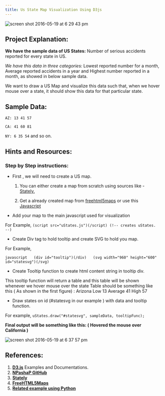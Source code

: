 ```yaml
---
title: Us State Map Visualization Using D3js
---
```

![screen shot 2016-05-19 at 6 29 43 pm](//discourse-user-assets.s3.amazonaws.com/original/2X/a/a4a31935c10185c660c713ba7651a30e0a11f1e8.png)

## Project Explanation:

**We have the sample data of US States:** Number of serious accidents reported for every state in US.

_We have this data in three categories:_ Lowest reported number for a month, Average reported accidents in a year and Highest number reported in a month, as showed in below sample data.

We want to draw a US Map and visualize this data such that, when we hover mouse over a state, it should show this data for that particular state.

## Sample Data:

`AZ: 13 41 57`

`CA: 41 60 81`

`NY: 6 35 54` and so on.

## Hints and Resources:

### Step by Step instructions:

*   First , we will need to create a US map.
    1.  You can either create a map from scratch using sources like - <a href='https://intridea.github.io/stately/' target='_blank' rel='nofollow'>Stately.</a>

    2.  Get a already created map from <a href='http://freehtml5maps.com' target='_blank' rel='nofollow'>freehtml5maps</a> or use this <a href='http://bl.ocks.org/NPashaP/raw/a74faf20b492ad377312/3513ad985b2fa93ea35f2fc864cb30540c298171/uStates.js' target='_blank' rel='nofollow'>Javascript</a>
*   Add your map to the main javascript used for visualization

For Example, `(script src="uStates.js")(/script) (!-- creates uStates. --)`

*   Create Div tag to hold tooltip and create SVG to hold you map.

For Example,

`javascript  
(div id="tooltip")(/div)  
(svg width="960" height="600" id="statesvg")(/svg)` 

*   Create Tooltip function to create html content string in tooltip div.

This tooltip function will return a table and this table will be shown whenever we hover mouse over the state Table should be something like this ( As shown in the first figure) : Arizona Low 13 Average 41 High 57

*   Draw states on id (#statesvg in our example ) with data and tooltip function.

For example, `uStates.draw("#statesvg", sampleData, tooltipFunc);`

**Final output will be something like this: ( Hovered the mouse over California )**

![screen shot 2016-05-19 at 6 37 57 pm](//discourse-user-assets.s3.amazonaws.com/original/2X/2/2c17548386b8591d84ac8f2541fecd8d68e7365c.png)

## References:

1.  <a href='https://d3js.org' target='_blank' rel='nofollow'>**D3.js**</a> Examples and Documentations.
2.  <a href='https://github.com/NPashaP' target='_blank' rel='nofollow'>**NPashaP GitHub**</a>
3.  <a href='https://intridea.github.io/stately/' target='_blank' rel='nofollow'>**Stately**</a>
4.  <a href='http://freehtml5maps.com' target='_blank' rel='nofollow'>**FreeHTML5Maps**</a>
5.  <a href='https://python-graph-gallery.com/292-choropleth-map-with-folium/' target='_blank' rel='nofollow'>**Related example using Python**</a>
